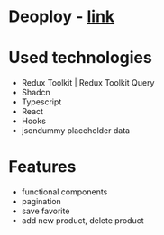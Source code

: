 # Deoploy - [link](https://stupendous-froyo-8afb24.netlify.app/?page=1)

# Used technologies

- Redux Toolkit | Redux Toolkit Query
- Shadcn
- Typescript
- React
- Hooks
- jsondummy placeholder data

# Features

- functional components
- pagination
- save favorite
- add new product, delete product

